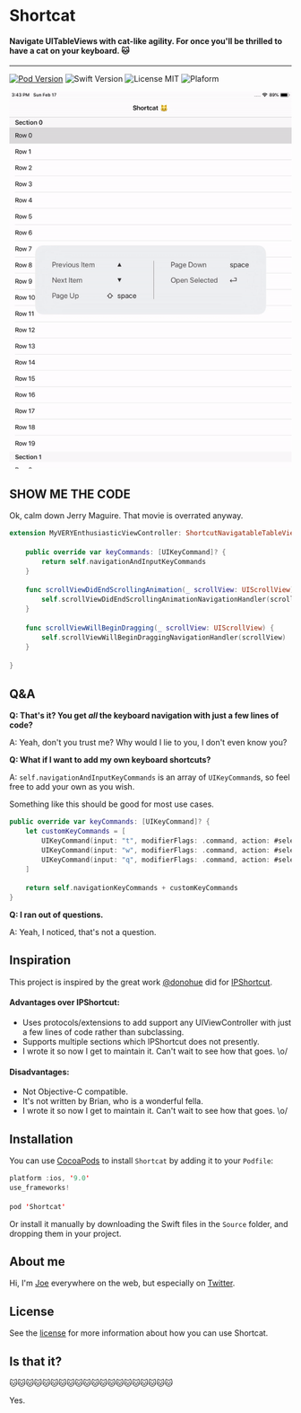 # Shortcat

#### Navigate UITableViews with cat-like agility. For once you'll be thrilled to have a cat on your keyboard. 🐱

---

[![Pod Version](https://img.shields.io/badge/Pod-1.0-1.0.6193DF.svg)](https://cocoapods.org/)
![Swift Version](https://img.shields.io/badge/Swift-4.2-brightgreen.svg)
![License MIT](https://img.shields.io/badge/License-MIT-lightgrey.svg) 
![Plaform](https://img.shields.io/badge/Platform-iOS-lightgrey.svg)

![](Example/shortcat_demo.gif)

## SHOW ME THE CODE

Ok, calm down Jerry Maguire. That movie is overrated anyway.

```swift
extension MyVERYEnthusiasticViewController: ShortcutNavigatableTableViewController {

    public override var keyCommands: [UIKeyCommand]? {
        return self.navigationAndInputKeyCommands
    }

    func scrollViewDidEndScrollingAnimation(_ scrollView: UIScrollView) {
        self.scrollViewDidEndScrollingAnimationNavigationHandler(scrollView)
    }

    func scrollViewWillBeginDragging(_ scrollView: UIScrollView) {
        self.scrollViewWillBeginDraggingNavigationHandler(scrollView)
    }

}
```

## Q&A

**Q: That's it? You get _all_ the keyboard navigation with just a few lines of code?**

A: Yeah, don't you trust me? Why would I lie to you, I don't even know you?

**Q: What if I want to add my own keyboard shortcuts?**

A: `self.navigationAndInputKeyCommands` is an array of `UIKeyCommand`s, so feel free to add your own as you wish.

Something like this should be good for most use cases.

```swift
public override var keyCommands: [UIKeyCommand]? {
    let customKeyCommands = [
        UIKeyCommand(input: "t", modifierFlags: .command, action: #selector(openNewTab)),
        UIKeyCommand(input: "w", modifierFlags: .command, action: #selector(closeWindow)),
        UIKeyCommand(input: "q", modifierFlags: .command, action: #selector(quitApplication)),
    ]

    return self.navigationKeyCommands + customKeyCommands
}
```

**Q: I ran out of questions.**

A: Yeah, I noticed, that's not a question.


## Inspiration

This project is inspired by the great work [@donohue](https://github.com/donohue) did for [IPShortcut](https://github.com/Instapaper/IPShortcut).

#### Advantages over IPShortcut:

- Uses protocols/extensions to add support any UIViewController with just a few lines of code rather than subclassing.
- Supports multiple sections which IPShortcut does not presently.
- I wrote it so now I get to maintain it. Can't wait to see how that goes. \o/

#### Disadvantages:
- Not Objective-C compatible.
- It's not written by Brian, who is a wonderful fella.
- I wrote it so now I get to maintain it. Can't wait to see how that goes. \o/

## Installation
You can use [CocoaPods](http://cocoapods.org/) to install `Shortcat` by adding it to your `Podfile`:

```swift
platform :ios, '9.0'
use_frameworks!

pod 'Shortcat'
```

Or install it manually by downloading the Swift files in the `Source` folder, and dropping them in your project.

## About me

Hi, I'm [Joe](http://fabisevi.ch) everywhere on the web, but especially on [Twitter](https://twitter.com/mergesort).

## License

See the [license](LICENSE) for more information about how you can use Shortcat.

## Is that it?

🐱🐱🐱🐱🐱🐱🐱🐱🐱🐱🐱🐱🐱🐱🐱🐱🐱🐱🐱🐱

Yes.
